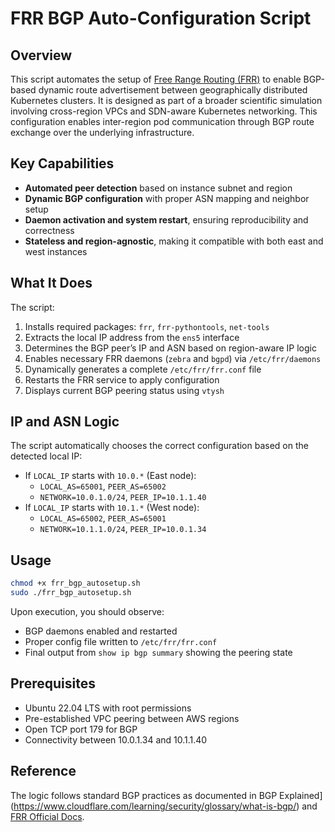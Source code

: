 
# FRR BGP Auto-Configuration Script

## Overview

This script automates the setup of [Free Range Routing (FRR)](https://frrouting.org/) to enable BGP-based dynamic route advertisement between geographically distributed Kubernetes clusters. It is designed as part of a broader scientific simulation involving cross-region VPCs and SDN-aware Kubernetes networking. This configuration enables inter-region pod communication through BGP route exchange over the underlying infrastructure.

## Key Capabilities

- **Automated peer detection** based on instance subnet and region
- **Dynamic BGP configuration** with proper ASN mapping and neighbor setup
- **Daemon activation and system restart**, ensuring reproducibility and correctness
- **Stateless and region-agnostic**, making it compatible with both east and west instances

## What It Does

The script:

1. Installs required packages: `frr`, `frr-pythontools`, `net-tools`
2. Extracts the local IP address from the `ens5` interface
3. Determines the BGP peer’s IP and ASN based on region-aware IP logic
4. Enables necessary FRR daemons (`zebra` and `bgpd`) via `/etc/frr/daemons`
5. Dynamically generates a complete `/etc/frr/frr.conf` file
6. Restarts the FRR service to apply configuration
7. Displays current BGP peering status using `vtysh`

## IP and ASN Logic

The script automatically chooses the correct configuration based on the detected local IP:

- If `LOCAL_IP` starts with `10.0.*` (East node):
  - `LOCAL_AS=65001`, `PEER_AS=65002`
  - `NETWORK=10.0.1.0/24`, `PEER_IP=10.1.1.40`
- If `LOCAL_IP` starts with `10.1.*` (West node):
  - `LOCAL_AS=65002`, `PEER_AS=65001`
  - `NETWORK=10.1.1.0/24`, `PEER_IP=10.0.1.34`

## Usage

```bash
chmod +x frr_bgp_autosetup.sh
sudo ./frr_bgp_autosetup.sh
````

Upon execution, you should observe:

* BGP daemons enabled and restarted
* Proper config file written to `/etc/frr/frr.conf`
* Final output from `show ip bgp summary` showing the peering state

## Prerequisites

* Ubuntu 22.04 LTS with root permissions
* Pre-established VPC peering between AWS regions
* Open TCP port 179 for BGP
* Connectivity between 10.0.1.34 and 10.1.1.40

## Reference

The logic follows standard BGP practices as documented in BGP Explained](https://www.cloudflare.com/learning/security/glossary/what-is-bgp/) and [FRR Official Docs](https://docs.frrouting.org/en/latest/).

